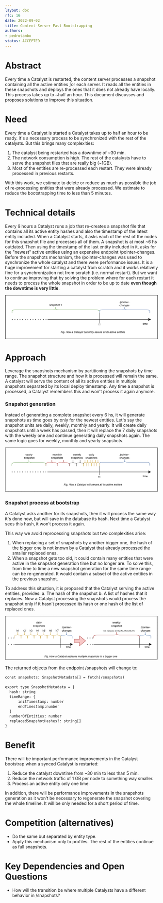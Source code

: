 ```yaml
---
layout: doc
rfc: 16
date: 2022-09-02
title: Content-Server Fast Bootstrapping
authors:
- pedrotambo
status: ACCEPTED
---
```


# Abstract
Every time a Catalyst is restarted, the content server processes a snapshot containing all the active entities ƒor each server. It reads all the entities in these snapshots and deploys the ones that it does not already have locally. This process takes up to ~half an hour. This document discusses and proposes solutions to improve this situation.

# Need
Every time a Catalyst is started a Catalyst takes up to half an hour to be ready. It's a necessary process to be synchronized with the rest of the catalysts. But this brings many complexities:
1. The catalyst being restarted has a downtime of ~30 min.
2. The network consumption is high. The rest of the catalysts have to serve the snapshot files that are really big (~1GB).
3. Most of the entities are re-processed each restart. They were already processed in previous restarts.

With this work, we estimate to delete or reduce as much as possible the job of re-processing entities that were already processed. We estimate to reduce the bootstrapping time to less than 5 minutes.

# Technical details
Every 6 hours a Catalyst runs a job that re-creates a snapshot file that contains all its active entity hashes and also the timestamp of the latest entity included. When a Catalyst starts, it asks each of the rest of the nodes for this snapshot file and processes all of them. A snapshot is at most ~6 hs outdated. Then using the timestamp of the last entity included in it, asks for the "newest" active entities using an expensive endpoint /pointer-changes. Before the snapshots mechanism, the /pointer-changes was used to synchronize the whole catalyst and there were performance issues. It is a huge improvement for starting a catalyst from scratch and it works relatively fine for a synchronization not from scratch (i.e. normal restart).
But we want to continue improving that by solving the problem where for each restart it needs to process the whole snapshot in order to be up to date **even though the downtime is very little**.

![old snapshot](img/rfc-16/old_snapshot.png)

# Approach
Leverage the snapshots mechanism by partitioning the snapshots by time range. The snapshot structure and how it is processed will remain the same.  A catalyst will serve the content of all its active entities in multiple snapshots separated by its local deploy timestamp. Any time a snapshot is processed, a Catalyst remembers this and won't process it again anymore.

### Snapshot generation
Instead of generating a complete snapshot every 6 hs, it will generate snapshots as time goes by only for the newest entities. Let's say the snapshot units are daily, weekly, monthly and yearly. It will create daily snapshots until a week has passed, then it will replace the 7 daily snapshots with the weekly one and continue generating daily snapshots again. The same logic goes for weekly, monthly and yearly snapshots. 

![multiple snapshots](img/rfc-16/multiple_snapshots.png)


### Snapshot process at bootstrap
A Catalyst asks another for its snapshots, then it will process the same way it's done now, but will save in the database its hash. Next time a Catalyst sees this hash, it won't process it again.

This way we avoid reprocessing snapshots but two complexities arise:
1. When replacing a set of snapshots by another bigger one, the hash of the bigger one is not known by a Catalyst that already processed the smaller replaced ones.
2. When a snapshot gets too old, it could contain many entities that were active in the snapshot generation time but no longer are. To solve this, from time to time a new snapshot generation for the same time range can be re-generated. It would contain a subset of the active entities in the previous snapshot.

To address this situation, it is proposed that the Catalyst serving the active entities, provides:
a. The hash of the snapshot
b. A list of hashes that it replaces.
Now a Catalyst processing the snapshots would process the snapshot only if it hasn't processed its hash or one hash of the list of replaced ones.

![snapshot replacement](img/rfc-16/snapshot_replacement.png)

The returned objects from the endpoint /snapshots will change to:
```
const snapshots: SnapshotMetadata[] = fetch(/snapshots)

export type SnapshotMetadata = {
  hash: string
  timeRange: {
      initTimestamp: number
      endTimestamp:number
  }
  numberOfEntities: number
  replacedSnapshotHashes?: string[]
}
```
	
# Benefit
There will be important performance improvements in the Catalyst bootstrap when a synced Catalyst is restarted:
1. Reduce the catalyst downtime from ~30 min to less than 5 min.
2. Reduce the network traffic of 1 GB per node to something way smaller.
3. Process an active entity only one time.

In addition, there will be performance improvements in the snapshots generation as it won't be necessary to regenerate the snapshot covering the whole timeline. It will be only needed for a short period of time.

# Competition (alternatives)
- Do the same but separated by entity type.
- Apply this mechanism only to profiles. The rest of the entities continue as full snapshots.

# Key Dependencies and Open Questions

- How will the transition be where multiple Catalysts have a different behavior in /snapshots?
